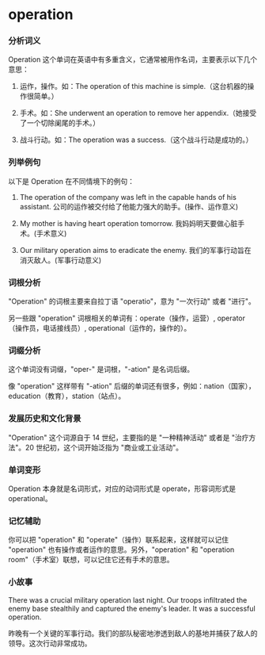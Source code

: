 # operation

### 分析词义

  

Operation 这个单词在英语中有多重含义，它通常被用作名词，主要表示以下几个意思：

  

1.  运作，操作。如：The operation of this machine is simple.（这台机器的操作很简单。）
    
      
    
2.  手术。如：She underwent an operation to remove her appendix.（她接受了一个切除阑尾的手术。）
    
      
    
3.  战斗行动。如：The operation was a success.（这个战斗行动是成功的。）
    
      
    

  

### 列举例句

  

以下是 Operation 在不同情境下的例句：

  

1.  The operation of the company was left in the capable hands of his assistant. 公司的运作被交付给了他能力强大的助手。(操作、运作意义)
    
      
    
2.  My mother is having heart operation tomorrow. 我妈妈明天要做心脏手术。(手术意义)
    
      
    
3.  Our military operation aims to eradicate the enemy. 我们的军事行动旨在消灭敌人。(军事行动意义)
    
      
    

  

### 词根分析

  

"Operation" 的词根主要来自拉丁语 "operatio"，意为 "一次行动" 或者 "进行"。

  

另一些跟 "operation" 词根相关的单词有：operate（操作，运营）, operator（操作员，电话接线员）, operational（运作的，操作的）。

  

### 词缀分析

  

这个单词没有词缀，"oper-" 是词根，"-ation" 是名词后缀。

  

像 "operation" 这样带有 "-ation" 后缀的单词还有很多，例如：nation（国家），education（教育），station（站点）。

  

### 发展历史和文化背景

  

"Operation" 这个词源自于 14 世纪，主要指的是 "一种精神活动" 或者是 "治疗方法"。20 世纪初，这个词开始泛指为 "商业或工业活动"。

  

### 单词变形

  

Operation 本身就是名词形式，对应的动词形式是 operate，形容词形式是 operational。

  

### 记忆辅助

  

你可以把 "operation" 和 "operate"（操作）联系起来，这样就可以记住 "operation" 也有操作或者运作的意思。另外，"operation" 和 "operation room"（手术室）联想，可以记住它还有手术的意思。

  

### 小故事

  

There was a crucial military operation last night. Our troops infiltrated the enemy base stealthily and captured the enemy's leader. It was a successful operation.

  

昨晚有一个关键的军事行动。我们的部队秘密地渗透到敌人的基地并捕获了敌人的领导。这次行动非常成功。
